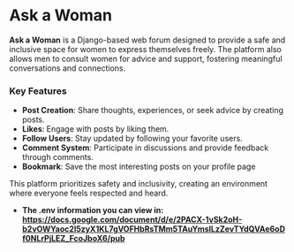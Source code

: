 # Ask a Woman  

**Ask a Woman** is a Django-based web forum designed to provide a safe and inclusive space for women to express themselves freely. The platform also allows men to consult women for advice and support, fostering meaningful conversations and connections.  

### Key Features  
- **Post Creation**: Share thoughts, experiences, or seek advice by creating posts.  
- **Likes**: Engage with posts by liking them.  
- **Follow Users**: Stay updated by following your favorite users.  
- **Comment System**: Participate in discussions and provide feedback through comments.
- **Bookmark**: Save the most interesting posts on your profile page

This platform prioritizes safety and inclusivity, creating an environment where everyone feels respected and heard. 
 - **The .env information you can view in: https://docs.google.com/document/d/e/2PACX-1vSk2oH-b2vOWYaoc2l5zyX1KL7gVOFHbRsTMm5TAuYmslLzZevTYdQVAe6oDf0NLrPjLEZ_FcoJboX6/pub** 
